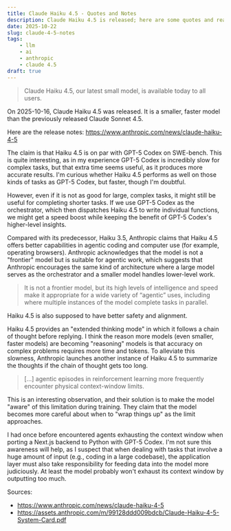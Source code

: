 ```yaml
---
title: Claude Haiku 4.5 - Quotes and Notes
description: Claude Haiku 4.5 is released; here are some quotes and reading notes of mine.
date: 2025-10-22
slug: claude-4-5-notes
tags:
    - llm
    - ai
    - anthropic
    - claude 4.5
draft: true
---
```


> Claude Haiku 4.5, our latest small model, is available today to all users.

On 2025-10-16, Claude Haiku 4.5 was released. It is a smaller, faster model than the previously released Claude Sonnet 4.5.

Here are the release notes: <https://www.anthropic.com/news/claude-haiku-4-5>

The claim is that Haiku 4.5 is on par with GPT-5 Codex on SWE-bench. This is quite interesting, as in my experience GPT-5 Codex is incredibly slow for complex tasks, but that extra time seems useful, as it produces more accurate results. I'm curious whether Haiku 4.5 performs as well on those kinds of tasks as GPT-5 Codex, but faster, though I'm doubtful.

However, even if it is not as good for large, complex tasks, it might still be useful for completing shorter tasks. If we use GPT-5 Codex as the orchestrator, which then dispatches Haiku 4.5 to write individual functions, we might get a speed boost while keeping the benefit of GPT-5 Codex's higher-level insights.

Compared with its predecessor, Haiku 3.5, Anthropic claims that Haiku 4.5 offers better capabilities in agentic coding and computer use (for example, operating browsers). Anthropic acknowledges that the model is not a "frontier" model but is suitable for agentic work, which suggests that Anthropic encourages the same kind of architecture where a large model serves as the orchestrator and a smaller model handles lower-level work.

> It is not a frontier model, but its high levels of intelligence and speed make it appropriate for a wide variety of “agentic” uses, including where multiple instances of the model complete tasks in parallel.

Haiku 4.5 is also supposed to have better safety and alignment.

Haiku 4.5 provides an "extended thinking mode" in which it follows a chain of thought before replying. I think the reason more models (even smaller, faster models) are becoming "reasoning" models is that accuracy on complex problems requires more time and tokens. To alleviate this slowness, Anthropic launches another instance of Haiku 4.5 to summarize the thoughts if the chain of thought gets too long.

> [...] agentic episodes in reinforcement learning more frequently encounter physical context-window
> limits.

This is an interesting observation, and their solution is to make the model "aware" of this limitation during training. They claim that the model becomes more careful about when to "wrap things up" as the limit approaches.

I had once before encountered agents exhausting the context window when porting a Next.js backend to Python with GPT-5 Codex. I'm not sure this awareness will help, as I suspect that when dealing with tasks that involve a huge amount of input (e.g., coding in a large codebase), the application layer must also take responsibility for feeding data into the model more judiciously. At least the model probably won't exhaust its context window by outputting too much.

Sources:

- https://www.anthropic.com/news/claude-haiku-4-5
- https://assets.anthropic.com/m/99128ddd009bdcb/Claude-Haiku-4-5-System-Card.pdf

